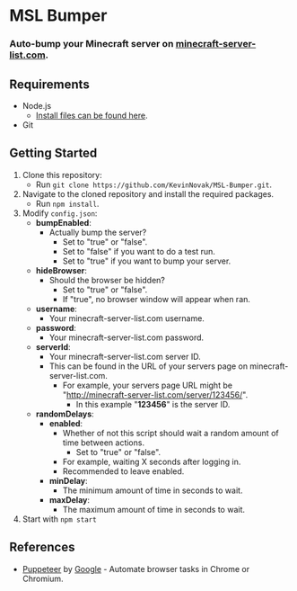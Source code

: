 # MSL Bumper
### Auto-bump your Minecraft server on [minecraft-server-list.com](http://minecraft-server-list.com/).

## Requirements
* Node.js
    * [Install files can be found here](https://nodejs.org/en/download/).
* Git

## Getting Started
1. Clone this repository:
    * Run ```git clone https://github.com/KevinNovak/MSL-Bumper.git```.
2. Navigate to the cloned repository and install the required packages.
    * Run ```npm install```.
2. Modify ```config.json```:
    * **bumpEnabled**:
        * Actually bump the server?
            * Set to "true" or "false".
            * Set to "false" if you want to do a test run.
            * Set to "true" if you want to bump your server.
    * **hideBrowser**:
        * Should the browser be hidden?
            * Set to "true" or "false".
            * If "true", no browser window will appear when ran.
    * **username**:
        * Your minecraft-server-list.com username.
    * **password**:
        * Your minecraft-server-list.com password.
    * **serverId**:
        * Your minecraft-server-list.com server ID.
        * This can be found in the URL of your servers page on minecraft-server-list.com.
            *  For example, your servers page URL might be "http://minecraft-server-list.com/server/123456/".
                * In this example "**123456**" is the server ID.
    * **randomDelays**:
        * **enabled**:
            * Whether of not this script should wait a random amount of time between actions.
                * Set to "true" or "false".
            * For example, waiting X seconds after logging in.
            * Recommended to leave enabled.
        * **minDelay**:
            * The minimum amount of time in seconds to wait.
        * **maxDelay**:
            * The maximum amount of time in seconds to wait.
3. Start with ```npm start```

## References
* [Puppeteer](https://developers.google.com/web/tools/puppeteer/) by [Google](https://developers.google.com/) - Automate browser tasks in Chrome or Chromium.